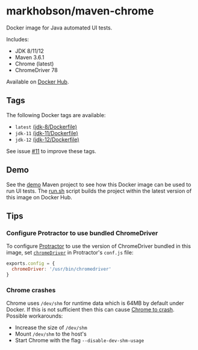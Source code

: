 # markhobson/maven-chrome

Docker image for Java automated UI tests.

Includes:

* JDK 8/11/12
* Maven 3.6.1
* Chrome (latest)
* ChromeDriver 78

Available on [Docker Hub](https://hub.docker.com/r/markhobson/maven-chrome/).

## Tags

The following Docker tags are available:

* `latest` [(jdk-8/Dockerfile)](jdk-8/Dockerfile)
* `jdk-11` [(jdk-11/Dockerfile)](jdk-11/Dockerfile)
* `jdk-12` [(jdk-12/Dockerfile)](jdk-12/Dockerfile)

See issue [#11](https://github.com/markhobson/docker-maven-chrome/issues/11) to improve these tags.

## Demo

See the [demo](demo) Maven project to see how this Docker image can be used to run UI tests. The [run.sh](demo/run.sh) script builds the project within the latest version of this image on Docker Hub.

## Tips

### Configure Protractor to use bundled ChromeDriver

To configure [Protractor](https://www.protractortest.org/) to use the version of ChromeDriver bundled in this image, set [`chromeDriver`](https://github.com/angular/protractor/blob/master/lib/config.ts#L76) in Protractor's `conf.js` file:

```js
exports.config = {
  chromeDriver: '/usr/bin/chromedriver'
}
```

### Chrome crashes

Chrome uses `/dev/shm` for runtime data which is 64MB by default under Docker. If this is not sufficient then this can cause [Chrome to crash](https://bugs.chromium.org/p/chromium/issues/detail?id=522853). Possible workarounds:

* Increase the size of `/dev/shm`
* Mount `/dev/shm` to the host's
* Start Chrome with the flag `--disable-dev-shm-usage`

